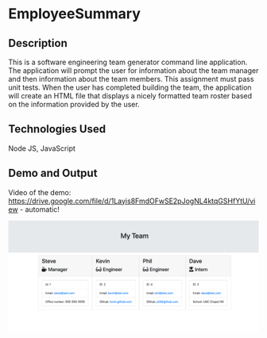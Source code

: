 # EmployeeSummary

## Description
This is a software engineering team generator command line application. The application will prompt the user for information about the team manager and then information about the team members. This assignment must pass unit tests. When the user has completed building the team, the application will create an HTML file that displays a nicely formatted team roster based on the information provided by the user.

## Technologies Used
Node JS, JavaScript

## Demo and Output

Video of the demo: https://drive.google.com/file/d/1Layis8FmdOFwSE2pJogNL4ktqGSHfYtU/view - automatic!

![Output:](https://github.com/plrobbins/EmployeeSummary/blob/master/Images/EmployeeSummaryScreenshot.png)
